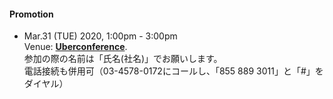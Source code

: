 #### Promotion 

  - Mar.31 (TUE) 2020, 1:00pm - 3:00pm  
    Venue: **[Uberconference](https://www.uberconference.com/room/openchainproject)**.  
    参加の際の名前は「氏名(社名)」でお願いします。  
    電話接続も併用可（03-4578-0172にコールし、「855 889 3011」と「#」をダイヤル）  
